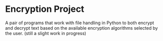 # Encryption Project
A pair of programs that work with file handling in Python to both encrypt and decrypt text based on the available encryption algorithms selected by the user.
(still a slight work in progress)
